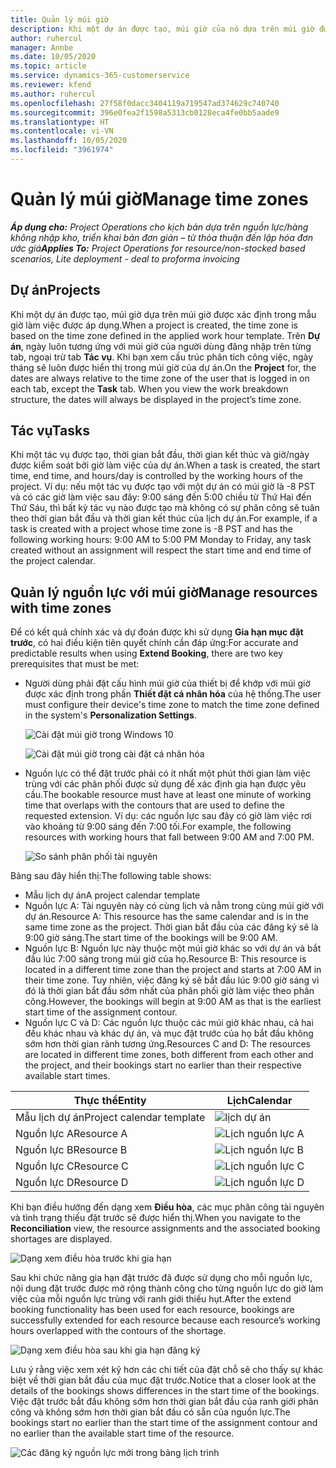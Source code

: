 ```yaml
---
title: Quản lý múi giờ
description: Khi một dự án được tạo, múi giờ của nó dựa trên múi giờ được xác định trong mẫu giờ làm việc được áp dụng.
author: ruhercul
manager: Annbe
ms.date: 10/05/2020
ms.topic: article
ms.service: dynamics-365-customerservice
ms.reviewer: kfend
ms.author: ruhercul
ms.openlocfilehash: 27f58f0dacc3404119a719547ad374629c740740
ms.sourcegitcommit: 396e0fea2f1598a5313cb0128eca4fe0bb5aade9
ms.translationtype: HT
ms.contentlocale: vi-VN
ms.lasthandoff: 10/05/2020
ms.locfileid: "3961974"
---
```

# <a name="manage-time-zones"></a><span data-ttu-id="0881d-103">Quản lý múi giờ</span><span class="sxs-lookup"><span data-stu-id="0881d-103">Manage time zones</span></span>

<span data-ttu-id="0881d-104">_**Áp dụng cho:** Project Operations cho kịch bản dựa trên nguồn lực/hàng không nhập kho, triển khai bản đơn giản – từ thỏa thuận đến lập hóa đơn ước giá_</span><span class="sxs-lookup"><span data-stu-id="0881d-104">_**Applies To:** Project Operations for resource/non-stocked based scenarios, Lite deployment - deal to proforma invoicing_</span></span>


## <a name="projects"></a><span data-ttu-id="0881d-105">Dự án</span><span class="sxs-lookup"><span data-stu-id="0881d-105">Projects</span></span>

<span data-ttu-id="0881d-106">Khi một dự án được tạo, múi giờ dựa trên múi giờ được xác định trong mẫu giờ làm việc được áp dụng.</span><span class="sxs-lookup"><span data-stu-id="0881d-106">When a project is created, the time zone is based on the time zone defined in the applied work hour template.</span></span> <span data-ttu-id="0881d-107">Trên **Dự án**, ngày luôn tương ứng với múi giờ của người dùng đăng nhập trên từng tab, ngoại trừ tab **Tác vụ**. Khi bạn xem cấu trúc phân tích công việc, ngày tháng sẽ luôn được hiển thị trong múi giờ của dự án.</span><span class="sxs-lookup"><span data-stu-id="0881d-107">On the **Project** for, the dates are always relative to the time zone of the user that is logged in on each tab, except the **Task** tab. When you view the work breakdown structure, the dates will always be displayed in the project’s time zone.</span></span>

## <a name="tasks"></a><span data-ttu-id="0881d-108">Tác vụ</span><span class="sxs-lookup"><span data-stu-id="0881d-108">Tasks</span></span>

<span data-ttu-id="0881d-109">Khi một tác vụ được tạo, thời gian bắt đầu, thời gian kết thúc và giờ/ngày được kiểm soát bởi giờ làm việc của dự án.</span><span class="sxs-lookup"><span data-stu-id="0881d-109">When a task is created, the start time, end time, and hours/day is controlled by the working hours of the project.</span></span> <span data-ttu-id="0881d-110">Ví dụ: nếu một tác vụ được tạo với một dự án có múi giờ là -8 PST và có các giờ làm việc sau đây: 9:00 sáng đến 5:00 chiều từ Thứ Hai đến Thứ Sáu, thì bất kỳ tác vụ nào được tạo mà không có sự phân công sẽ tuân theo thời gian bắt đầu và thời gian kết thúc của lịch dự án.</span><span class="sxs-lookup"><span data-stu-id="0881d-110">For example, if a task is created with a project whose time zone is -8 PST and has the following working hours: 9:00 AM to 5:00 PM Monday to Friday, any task created without an assignment will respect the start time and end time of the project calendar.</span></span>

## <a name="manage-resources-with-time-zones"></a><span data-ttu-id="0881d-111">Quản lý nguồn lực với múi giờ</span><span class="sxs-lookup"><span data-stu-id="0881d-111">Manage resources with time zones</span></span>

<span data-ttu-id="0881d-112">Để có kết quả chính xác và dự đoán được khi sử dụng **Gia hạn mục đặt trước**, có hai điều kiện tiên quyết chính cần đáp ứng:</span><span class="sxs-lookup"><span data-stu-id="0881d-112">For accurate and predictable results when using **Extend Booking**, there are two key prerequisites that must be met:</span></span>  

- <span data-ttu-id="0881d-113">Người dùng phải đặt cấu hình múi giờ của thiết bị để khớp với múi giờ được xác định trong phần **Thiết đặt cá nhân hóa** của hệ thống.</span><span class="sxs-lookup"><span data-stu-id="0881d-113">The user must configure their device's time zone to match the time zone defined in the system's **Personalization Settings**.</span></span>
 
  ![Cài đặt múi giờ trong Windows 10](media/reconcile-assignments-03.png)

  ![Cài đặt múi giờ trong cài đặt cá nhân hóa](media/reconcile-assignments-04.png)
 
- <span data-ttu-id="0881d-116">Nguồn lực có thể đặt trước phải có ít nhất một phút thời gian làm việc trùng với các phân phối được sử dụng để xác định gia hạn được yêu cầu.</span><span class="sxs-lookup"><span data-stu-id="0881d-116">The bookable resource must have at least one minute of working time that overlaps with the contours that are used to define the requested extension.</span></span> <span data-ttu-id="0881d-117">Ví dụ: các nguồn lực sau đây có giờ làm việc rơi vào khoảng từ 9:00 sáng đến 7:00 tối.</span><span class="sxs-lookup"><span data-stu-id="0881d-117">For example, the following resources with working hours that fall between 9:00 AM and 7:00 PM.</span></span> 

  ![So sánh phân phối tài nguyên](media/reconcile-assignments-05.png)

<span data-ttu-id="0881d-119">Bảng sau đây hiển thị:</span><span class="sxs-lookup"><span data-stu-id="0881d-119">The following table shows:</span></span>

- <span data-ttu-id="0881d-120">Mẫu lịch dự án</span><span class="sxs-lookup"><span data-stu-id="0881d-120">A project calendar template</span></span>
- <span data-ttu-id="0881d-121">Nguồn lực A: Tài nguyên này có cùng lịch và nằm trong cùng múi giờ với dự án.</span><span class="sxs-lookup"><span data-stu-id="0881d-121">Resource A: This resource has the same calendar and is in the same time zone as the project.</span></span> <span data-ttu-id="0881d-122">Thời gian bắt đầu của các đăng ký sẽ là 9:00 giờ sáng.</span><span class="sxs-lookup"><span data-stu-id="0881d-122">The start time of the bookings will be 9:00 AM.</span></span>
- <span data-ttu-id="0881d-123">Nguồn lực B: Nguồn lực này thuộc một múi giờ khác so với dự án và bắt đầu lúc 7:00 sáng trong múi giờ của họ.</span><span class="sxs-lookup"><span data-stu-id="0881d-123">Resource B: This resource is located in a different time zone than the project and starts at 7:00 AM in their time zone.</span></span> <span data-ttu-id="0881d-124">Tuy nhiên, việc đăng ký sẽ bắt đầu lúc 9:00 giờ sáng vì đó là thời gian bắt đầu sớm nhất của phân phối giờ làm việc theo phân công.</span><span class="sxs-lookup"><span data-stu-id="0881d-124">However, the bookings will begin at 9:00 AM as that is the earliest start time of the assignment contour.</span></span>
- <span data-ttu-id="0881d-125">Nguồn lực C và D: Các nguồn lực thuộc các múi giờ khác nhau, cả hai đều khác nhau và khác dự án, và mục đặt trước của họ bắt đầu không sớm hơn thời gian rảnh tương ứng.</span><span class="sxs-lookup"><span data-stu-id="0881d-125">Resources C and D: The resources are located in different time zones, both different from each other and the project, and their bookings start no earlier than their respective available start times.</span></span>

|<span data-ttu-id="0881d-126">Thực thể</span><span class="sxs-lookup"><span data-stu-id="0881d-126">Entity</span></span>  |<span data-ttu-id="0881d-127">Lịch</span><span class="sxs-lookup"><span data-stu-id="0881d-127">Calendar</span></span>  |
|-|-|
|<span data-ttu-id="0881d-128">Mẫu lịch dự án</span><span class="sxs-lookup"><span data-stu-id="0881d-128">Project calendar template</span></span>   | ![lịch dự án](media/reconcile-assignments-06.png) |
|<span data-ttu-id="0881d-130">Nguồn lực A</span><span class="sxs-lookup"><span data-stu-id="0881d-130">Resource A</span></span>  | ![Lịch nguồn lực A](media/reconcile-assignments-06.png) |
|<span data-ttu-id="0881d-132">Nguồn lực B</span><span class="sxs-lookup"><span data-stu-id="0881d-132">Resource B</span></span>  |  ![Lịch nguồn lực B](media/reconcile-assignments-07.png) |
|<span data-ttu-id="0881d-134">Nguồn lực C</span><span class="sxs-lookup"><span data-stu-id="0881d-134">Resource C</span></span>  |  ![Lịch nguồn lực C](media/reconcile-assignments-08.png) |
|<span data-ttu-id="0881d-136">Nguồn lực D</span><span class="sxs-lookup"><span data-stu-id="0881d-136">Resource D</span></span>  | ![Lịch nguồn lực D](media/reconcile-assignments-09.png)  |
 
<span data-ttu-id="0881d-138">Khi bạn điều hướng đến dạng xem **Điều hòa**, các mục phân công tài nguyên và tình trạng thiếu đặt trước sẽ được hiển thị.</span><span class="sxs-lookup"><span data-stu-id="0881d-138">When you navigate to the **Reconciliation** view, the resource assignments and the associated booking shortages are displayed.</span></span>

![Dạng xem điều hòa trước khi gia hạn](media/reconcile-assignments-10.png)

<span data-ttu-id="0881d-140">Sau khi chức năng gia hạn đặt trước đã được sử dụng cho mỗi nguồn lực, nội dung đặt trước được mở rộng thành công cho từng nguồn lực do giờ làm việc của mỗi nguồn lực trùng với ranh giới thiếu hụt.</span><span class="sxs-lookup"><span data-stu-id="0881d-140">After the extend booking functionality has been used for each resource, bookings are successfully extended for each resource because each resource’s working hours overlapped with the contours of the shortage.</span></span>

![Dạng xem điều hòa sau khi gia hạn đăng ký](media/reconcile-assignments-11.png) 

<span data-ttu-id="0881d-142">Lưu ý rằng việc xem xét kỹ hơn các chi tiết của đặt chỗ sẽ cho thấy sự khác biệt về thời gian bắt đầu của mục đặt trước.</span><span class="sxs-lookup"><span data-stu-id="0881d-142">Notice that a closer look at the details of the bookings shows differences in the start time of the bookings.</span></span> <span data-ttu-id="0881d-143">Việc đặt trước bắt đầu không sớm hơn thời gian bắt đầu của ranh giới phân công và không sớm hơn thời gian bắt đầu có sẵn của nguồn lực.</span><span class="sxs-lookup"><span data-stu-id="0881d-143">The bookings start no earlier than the start time of the assignment contour and no earlier than the available start time of the resource.</span></span>

![Các đăng ký nguồn lực mới trong bảng lịch trình](media/reconcile-assignments-12.png)
